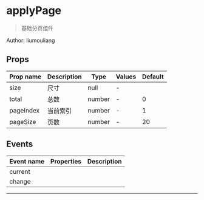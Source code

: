 # applyPage

> 基础分页组件

Author: liumouliang

## Props

| Prop name | Description | Type   | Values | Default |
| --------- | ----------- | ------ | ------ | ------- |
| size      | 尺寸        | null   | -      |         |
| total     | 总数        | number | -      | 0       |
| pageIndex | 当前索引    | number | -      | 1       |
| pageSize  | 页数        | number | -      | 20      |

## Events

| Event name | Properties | Description |
| ---------- | ---------- | ----------- |
| current    |            |
| change     |            |

---
